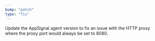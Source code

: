 ```yaml
---
bump: "patch"
type: "fix"
---
```


Update the AppSignal agent version to fix an issue with the HTTP proxy where the proxy port would always be set to 8080.
